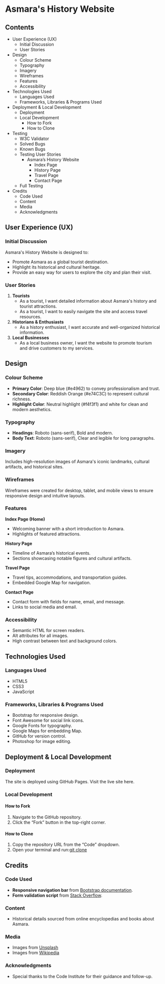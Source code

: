# Asmara's History Website

## Contents
- User Experience (UX)
  - Initial Discussion
  - User Stories
- Design
  - Colour Scheme
  - Typography
  - Imagery
  - Wireframes
  - Features
  - Accessibility
- Technologies Used
  - Languages Used
  - Frameworks, Libraries & Programs Used
- Deployment & Local Development
  - Deployment
  - Local Development
    - How to Fork
    - How to Clone
- Testing
  - W3C Validator
  - Solved Bugs
  - Known Bugs
  - Testing User Stories
    - Asmara’s History Website
      - Index Page
      - History Page
      - Travel Page
      - Contact Page
  - Full Testing
- Credits
  - Code Used
  - Content
  - Media
  - Acknowledgments

## User Experience (UX)
### Initial Discussion
Asmara's History Website is designed to:
- Promote Asmara as a global tourist destination.
- Highlight its historical and cultural heritage.
- Provide an easy way for users to explore the city and plan their visit.

### User Stories
1. **Tourists**
   - As a tourist, I want detailed information about Asmara's history and tourist attractions.
   - As a tourist, I want to easily navigate the site and access travel resources.
2. **Historians & Enthusiasts**
   - As a history enthusiast, I want accurate and well-organized historical information.
3. **Local Businesses**
   - As a local business owner, I want the website to promote tourism and drive customers to my services.

## Design
### Colour Scheme
- **Primary Color**: Deep blue (#e4962) to convey professionalism and trust.
- **Secondary Color**: Reddish Orange (#e74C3C) to represent cultural richness.
- **Highlight Color**: Neutral highlight (#f4f3f1) and white for clean and modern aesthetics.

### Typography
- **Headings**: Roboto (sans-serif), Bold and modern.
- **Body Text**: Roboto (sans-serif), Clear and legible for long paragraphs.

### Imagery
Includes high-resolution images of Asmara's iconic landmarks, cultural artifacts, and historical sites.

### Wireframes
Wireframes were created for desktop, tablet, and mobile views to ensure responsive design and intuitive layouts.

### Features
**Index Page (Home)**
- Welcoming banner with a short introduction to Asmara.
- Highlights of featured attractions.

**History Page**
- Timeline of Asmara’s historical events.
- Sections showcasing notable figures and cultural artifacts.

**Travel Page**
- Travel tips, accommodations, and transportation guides.
- Embedded Google Map for navigation.

**Contact Page**
- Contact form with fields for name, email, and message.
- Links to social media and email.

### Accessibility
- Semantic HTML for screen readers.
- Alt attributes for all images.
- High contrast between text and background colors.

## Technologies Used
### Languages Used
- HTML5
- CSS3
- JavaScript

### Frameworks, Libraries & Programs Used
- Bootstrap for responsive design.
- Font Awesome for social link icons.
- Google Fonts for typography.
- Google Maps for embedding Map.
- GitHub for version control.
- Photoshop for image editing.

## Deployment & Local Development
### Deployment
The site is deployed using GitHub Pages. Visit the live site here.

### Local Development
#### How to Fork
1. Navigate to the GitHub repository.
2. Click the “Fork” button in the top-right corner.

#### How to Clone
1. Copy the repository URL from the “Code” dropdown.
2. Open your terminal and run:[git clone](https://github.com/yohannes2025/project1)
## Credits

### Code Used
- **Responsive navigation bar** from [Bootstrap documentation](https://getbootstrap.com/).
- **Form validation script** from [Stack Overflow](https://stackoverflow.com/).

### Content
- Historical details sourced from online encyclopedias and books about Asmara.

### Media
- Images from [Unsplash](https://unsplash.com/s/photos/Asmara)
- Images from [Wikipedia](https://en.wikipedia.org/wiki/Asmara)

### Acknowledgments
- Special thanks to the Code Institute for their guidance and follow-up.


